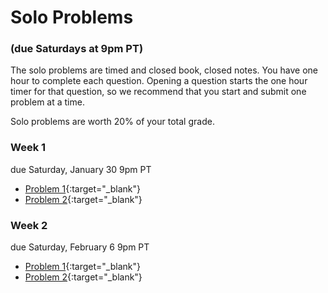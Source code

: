 # Solo Problems
### (due Saturdays at 9pm PT)

The solo problems are timed and closed book, closed notes. You have one hour to complete each question. Opening a question starts the one hour timer for that question, so we recommend that you start and submit one problem at a time. 

Solo problems are worth 20% of your total grade. 



 ### Week 1

 due Saturday, January 30 9pm PT
 
 + [Problem 1](){:target="_blank"} 
 + [Problem 2](){:target="_blank"} 
 
 <!---  [Solutions](){:target="_blank"} --->
 
 
 ### Week 2
 
 due Saturday, February 6 9pm PT
 
 + [Problem 1](){:target="_blank"} 
 + [Problem 2](){:target="_blank"} 
 
 <!---  [Solutions](){:target="_blank"} --->
 
